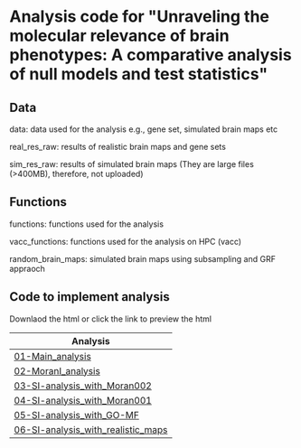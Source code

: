 # Analysis code for "Unraveling the molecular relevance of brain phenotypes: A comparative analysis of null models and test statistics"
## Data
data: data used for the analysis e.g., gene set, simulated brain maps etc

real_res_raw: results of realistic brain maps and gene sets

sim_res_raw: results of simulated brain maps (They are large files (>400MB), therefore, not uploaded)

## Functions
functions: functions used for the analysis

vacc_functions: functions used for the analysis on HPC (vacc)

random_brain_maps: simulated brain maps using subsampling and GRF appraoch


## Code to implement analysis
Downlaod the html or click the link to preview the html

|Analysis|
|------|
|[01-Main_analysis](https://htmlpreview.github.io/?https://github.com/zh1peng/paper_code/blob/main/2023_Imaging_Transcriptomics/01-Main_analysis.html)|
|[02-MoranI_analysis](https://htmlpreview.github.io/?https://github.com/zh1peng/paper_code/blob/main/2023_Imaging_Transcriptomics/02-MoranI_analysis.html)|
|[03-SI-analysis_with_Moran002](https://htmlpreview.github.io/?https://github.com/zh1peng/paper_code/blob/main/2023_Imaging_Transcriptomics/03-SI-analysis_with_Moran002.html)|
|[04-SI-analysis_with_Moran001](https://htmlpreview.github.io/?https://github.com/zh1peng/paper_code/blob/main/2023_Imaging_Transcriptomics/04-SI-analysis_with_Moran001.html)|
|[05-SI-analysis_with_GO-MF](https://htmlpreview.github.io/?https://github.com/zh1peng/paper_code/blob/main/2023_Imaging_Transcriptomics/05-SI-analysis_with_GO-MF.html)|
|[06-SI-analysis_with_realistic_maps](https://htmlpreview.github.io/?https://github.com/zh1peng/paper_code/blob/main/2023_Imaging_Transcriptomics/06-SI-analysis_with_realistic_maps.html)|

